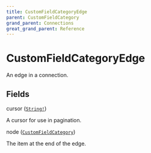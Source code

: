 ```yaml
---
title: CustomFieldCategoryEdge
parent: CustomFieldCategory
grand_parent: Connections
great_grand_parent: Reference
---
```


# CustomFieldCategoryEdge

An edge in a connection.

## Fields

<div class="field-entry ">
  <span id="cursor" class="field-name anchored">cursor (<code><a href="/docs/reference/scalar/string">String!</a></code>)</span>

  <div class="description-wrapper">
   <p>A cursor for use in pagination.</p>

  </div>
</div>

<div class="field-entry ">
  <span id="node" class="field-name anchored">node (<code><a href="/docs/reference/object/custom_field_category">CustomFieldCategory</a></code>)</span>

  <div class="description-wrapper">
   <p>The item at the end of the edge.</p>

  </div>
</div>


